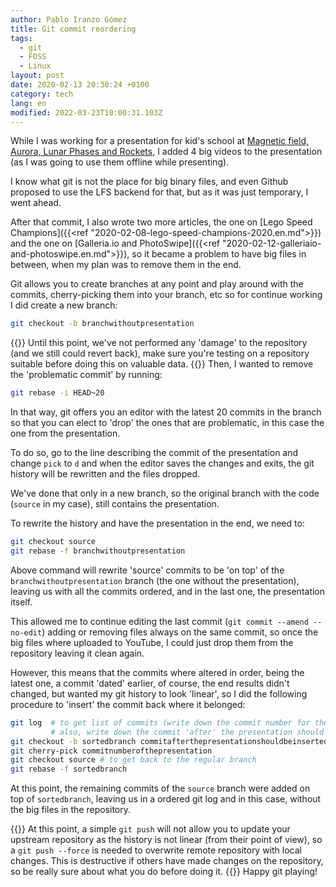 ```yaml
---
author: Pablo Iranzo Gómez
title: Git commit reordering
tags:
  - git
  - FOSS
  - Linux
layout: post
date: 2020-02-13 20:30:24 +0100
category: tech
lang: en
modified: 2022-03-23T10:00:31.103Z
---
```


While I was working for a presentation for kid's school at [Magnetic field, Aurora, Lunar Phases and Rockets]("campo-magnetico-auroras-fases-lunares-cohetes.md"), I added 4 big videos to the presentation (as I was going to use them offline while presenting).

I know what git is not the place for big binary files, and even Github proposed to use the LFS backend for that, but as it was just temporary, I went ahead.

After that commit, I also wrote two more articles, the one on [Lego Speed Champions]({{<ref "2020-02-08-lego-speed-champions-2020.en.md">}}) and the one on [Galleria.io and PhotoSwipe]({{<ref "2020-02-12-galleriaio-and-photoswipe.en.md">}}), so it became a problem to have big files in between, when my plan was to remove them in the end.

Git allows you to create branches at any point and play around with the commits, cherry-picking them into your branch, etc so for continue working I did create a new branch:

```sh
git checkout -b branchwithoutpresentation
```

{{<tip>}}
Until this point, we've not performed any 'damage' to the repository (and we still could revert back), make sure you're testing on a repository suitable before doing this on valuable data.
{{</tip>}}
Then, I wanted to remove the 'problematic commit' by running:

```sh
git rebase -i HEAD~20
```

In that way, git offers you an editor with the latest 20 commits in the branch so that you can elect to 'drop' the ones that are problematic, in this case the one from the presentation.

To do so, go to the line describing the commit of the presentation and change `pick` to `d` and when the editor saves the changes and exits, the git history will be rewritten and the files dropped.

We've done that only in a new branch, so the original branch with the code (`source` in my case), still contains the presentation.

To rewrite the history and have the presentation in the end, we need to:

```sh
git checkout source
git rebase -f branchwithoutpresentation
```

Above command will rewrite 'source' commits to be 'on top' of the `branchwithoutpresentation` branch (the one without the presentation), leaving us with all the commits ordered, and in the last one, the presentation itself.

This allowed me to continue editing the last commit (`git commit --amend --no-edit`) adding or removing files always on the same commit, so once the big files where uploaded to
YouTube, I could just drop them from the repository leaving it clean again.

However, this means that the commits where altered in order, being the latest one, a commit 'dated' earlier, of course, the end results didn't changed, but wanted my git history to look 'linear', so I did the following procedure to 'insert' the commit back where it belonged:

```sh
git log  # to get list of commits (write down the commit number for the presentation)
         # also, write down the commit 'after' the presentation should be inserted
git checkout -b sortedbranch commitafterthepresentationshouldbeinserted
git cherry-pick commitnumberofthepresentation
git checkout source # to get back to the regular branch
git rebase -f sortedbranch
```

At this point, the remaining commits of the `source` branch were added on top of `sortedbranch`, leaving us in a ordered git log and in this case, without the big files in the repository.

{{<danger>}}
At this point, a simple `git push` will not allow you to update your upstream repository as the history is not linear (from their point of view), so a `git push --force` is needed to overwrite remote repository with local changes. This is destructive if others have made changes on the repository, so be really sure about what you do before doing it.
{{</danger>}}
Happy git playing!
